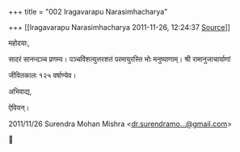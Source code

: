 +++
title = "002 Iragavarapu Narasimhacharya"

+++
[[Iragavarapu Narasimhacharya	2011-11-26, 12:24:37 [Source](https://groups.google.com/g/bvparishat/c/hAUQNib00zw)]]



महोदयाः,

सादरं सानन्दञ्च प्रणम्य। पञ्चविंशत्युत्तरशतं परमायुरस्ति भोः मनुष्याणाम्। श्री रामानुजाचार्याणां

जीवितकालः १२५ वर्षाण्येव।

अभिवाद्य,

ऐवियन्।  
  
  

2011/11/26 Surendra Mohan Mishra \<[dr.surendramo...@gmail.com]()\>



